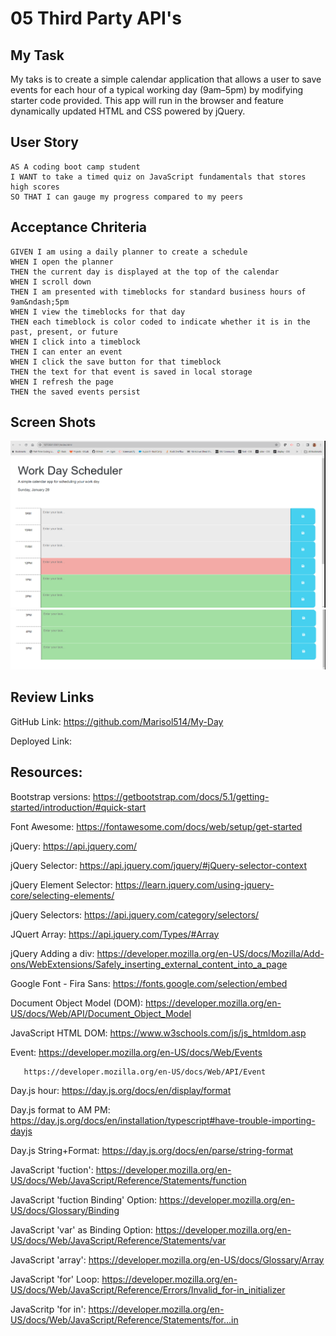 # 05 Third Party API's

## My Task

My taks is to create a simple calendar application that allows a user to save events for each hour of a typical working day (9am–5pm) by modifying starter code provided. This app will run in the browser and feature dynamically updated HTML and CSS powered by jQuery.

## User Story
```
AS A coding boot camp student
I WANT to take a timed quiz on JavaScript fundamentals that stores high scores
SO THAT I can gauge my progress compared to my peers
```

## Acceptance Chriteria
```
GIVEN I am using a daily planner to create a schedule
WHEN I open the planner
THEN the current day is displayed at the top of the calendar
WHEN I scroll down
THEN I am presented with timeblocks for standard business hours of 9am&ndash;5pm
WHEN I view the timeblocks for that day
THEN each timeblock is color coded to indicate whether it is in the past, present, or future
WHEN I click into a timeblock
THEN I can enter an event
WHEN I click the save button for that timeblock
THEN the text for that event is saved in local storage
WHEN I refresh the page
THEN the saved events persist

```
## Screen Shots
![Alt text](image.png)
![Alt text](image-1.png)

## Review Links

GitHub Link: https://github.com/Marisol514/My-Day

Deployed Link: 

## Resources:

Bootstrap versions: https://getbootstrap.com/docs/5.1/getting-started/introduction/#quick-start

Font Awesome: https://fontawesome.com/docs/web/setup/get-started 

jQuery: https://api.jquery.com/

jQuery Selector: https://api.jquery.com/jquery/#jQuery-selector-context

jQuery Element Selector: https://learn.jquery.com/using-jquery-core/selecting-elements/

jQuery Selectors: https://api.jquery.com/category/selectors/

JQuert Array: https://api.jquery.com/Types/#Array

jQuery Adding a div: https://developer.mozilla.org/en-US/docs/Mozilla/Add-ons/WebExtensions/Safely_inserting_external_content_into_a_page
 
Google Font - Fira Sans: https://fonts.google.com/selection/embed

Document Object Model (DOM): https://developer.mozilla.org/en-US/docs/Web/API/Document_Object_Model

JavaScript HTML DOM: https://www.w3schools.com/js/js_htmldom.asp 

Event: https://developer.mozilla.org/en-US/docs/Web/Events

       https://developer.mozilla.org/en-US/docs/Web/API/Event 

Day.js hour: https://day.js.org/docs/en/display/format

Day.js format to AM PM: https://day.js.org/docs/en/installation/typescript#have-trouble-importing-dayjs 

Day.js String+Format: https://day.js.org/docs/en/parse/string-format

JavaScript 'fuction': https://developer.mozilla.org/en-US/docs/Web/JavaScript/Reference/Statements/function

JavaScript 'fuction Binding' Option: https://developer.mozilla.org/en-US/docs/Glossary/Binding

JavaScript 'var' as Binding Option: https://developer.mozilla.org/en-US/docs/Web/JavaScript/Reference/Statements/var

JavaScript 'array': https://developer.mozilla.org/en-US/docs/Glossary/Array

JavaScript 'for' Loop: https://developer.mozilla.org/en-US/docs/Web/JavaScript/Reference/Errors/Invalid_for-in_initializer

JavaScritp 'for in': https://developer.mozilla.org/en-US/docs/Web/JavaScript/Reference/Statements/for...in



